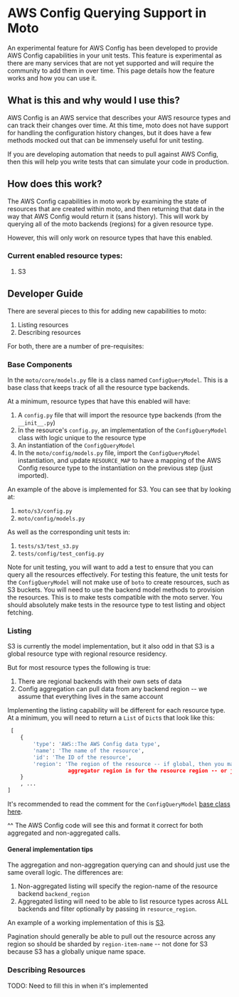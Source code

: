 # AWS Config Querying Support in Moto

An experimental feature for AWS Config has been developed to provide AWS Config capabilities in your unit tests. 
This feature is experimental as there are many services that are not yet supported and will require the community to add them in
over time. This page details how the feature works and how you can use it.

## What is this and why would I use this?

AWS Config is an AWS service that describes your AWS resource types and can track their changes over time. At this time, moto does not
have support for handling the configuration history changes, but it does have a few methods mocked out that can be immensely useful 
for unit testing.

If you are developing automation that needs to pull against AWS Config, then this will help you write tests that can simulate your
code in production.

## How does this work?

The AWS Config capabilities in moto work by examining the state of resources that are created within moto, and then returning that data
in the way that AWS Config would return it (sans history). This will work by querying all of the moto backends (regions) for a given
resource type.

However, this will only work on resource types that have this enabled.

### Current enabled resource types:

1. S3


## Developer Guide

There are several pieces to this for adding new capabilities to moto:

1. Listing resources
1. Describing resources

For both, there are a number of pre-requisites:

### Base Components

In the `moto/core/models.py` file is a class named `ConfigQueryModel`. This is a base class that keeps track of all the 
resource type backends.

At a minimum, resource types that have this enabled will have:

1. A `config.py` file that will import the resource type backends (from the `__init__.py`)
1. In the resource's `config.py`, an implementation of the `ConfigQueryModel` class with logic unique to the resource type
1. An instantiation of the `ConfigQueryModel`
1. In the `moto/config/models.py` file, import the `ConfigQueryModel` instantiation, and update `RESOURCE_MAP` to have a mapping of the AWS Config resource type
 to the instantiation on the previous step (just imported).
   
An example of the above is implemented for S3. You can see that by looking at:

1. `moto/s3/config.py`
1. `moto/config/models.py`

As well as the corresponding unit tests in:

1. `tests/s3/test_s3.py`
1. `tests/config/test_config.py`

Note for unit testing, you will want to add a test to ensure that you can query all the resources effectively. For testing this feature,
the unit tests for the `ConfigQueryModel` will not make use of `boto` to create resources, such as S3 buckets. You will need to use the 
backend model methods to provision the resources. This is to make tests compatible with the moto server. You should absolutely make tests
in the resource type to test listing and object fetching.

### Listing
S3 is currently the model implementation, but it also odd in that S3 is a global resource type with regional resource residency.

But for most resource types the following is true:

1. There are regional backends with their own sets of data
1. Config aggregation can pull data from any backend region -- we assume that everything lives in the same account

Implementing the listing capability will be different for each resource type. At a minimum, you will need to return a `List` of `Dict`s
that look like this:

```python
 [
    {
        'type': 'AWS::The AWS Config data type',
        'name': 'The name of the resource',
        'id': 'The ID of the resource',
        'region': 'The region of the resource -- if global, then you may want to have the calling logic pass in the
                   aggregator region in for the resource region -- or just us-east-1 :P'
    }
    , ...
]
```

It's recommended to read the comment for the `ConfigQueryModel` [base class here](moto/core/models.py).

^^ The AWS Config code will see this and format it correct for both aggregated and non-aggregated calls.

#### General implementation tips
The aggregation and non-aggregation querying can and should just use the same overall logic. The differences are:

1. Non-aggregated listing will specify the region-name of the resource backend `backend_region`
1. Aggregated listing will need to be able to list resource types across ALL backends and filter optionally by passing in `resource_region`.

An example of a working implementation of this is [S3](moto/s3/config.py).

Pagination should generally be able to pull out the resource across any region so should be sharded by `region-item-name` -- not done for S3
because S3 has a globally unique name space.


### Describing Resources
TODO: Need to fill this in when it's implemented

